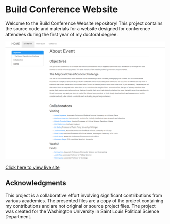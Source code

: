 # Build Conference Website

Welcome to the Build Conference Website repository! This project contains the source code and materials for a website designed for conference attendees during the first year of my doctoral degree.

![Website Screenshot](https://github.com/domlockett91/github.io/blob/master/images/website_screenshot.png)

[Click here to view live site](https://dominiquelockett.com/build_website/)

## Acknowledgments

This project is a collaborative effort involving significant contributions from various academics. The presented files are a copy of the project containing my contributions and are not original or source project files. The project was created for the Washington University in Saint Louis Political Science Department. 
